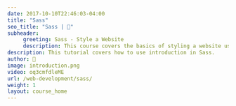 ```yaml
---
date: 2017-10-10T22:46:03-04:00
title: "Sass"
seo_title: "Sass | 🦒"
subheader:
     greeting: Sass - Style a Website
     description: This course covers the basics of styling a website using Sass. Work your way through the videos/articles and I'll teach you everything you need to know to style a basic website!
description: This tutorial covers how to use introduction in Sass.
author: 🦒
image: introduction.png
video: oq3cmfdleME
url: /web-development/sass/
weight: 1
layout: course_home
---
```

